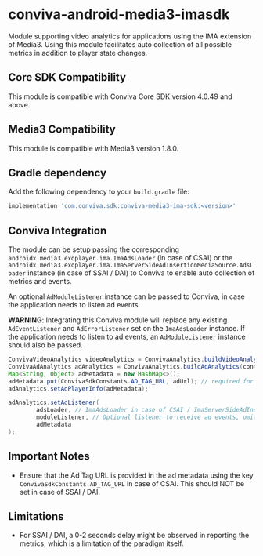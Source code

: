 # conviva-android-media3-imasdk
Module supporting video analytics for applications using the IMA extension of Media3.
Using this module facilitates auto collection of all possible metrics in addition to player state changes.

## Core SDK Compatibility
This module is compatible with Conviva Core SDK version 4.0.49 and above.

## Media3 Compatibility
This module is compatible with Media3 version 1.8.0.

## Gradle dependency
Add the following dependency to your `build.gradle` file:
```groovy
implementation 'com.conviva.sdk:conviva-media3-ima-sdk:<version>'
```

## Conviva Integration
The module can be setup passing the corresponding `androidx.media3.exoplayer.ima.ImaAdsLoader`
(in case of CSAI) or the `androidx.media3.exoplayer.ima.ImaServerSideAdInsertionMediaSource.AdsLoader`
instance (in case of SSAI / DAI) to Conviva to enable auto collection of metrics and events.

An optional `AdModuleListener` instance can be passed to Conviva, in case the application needs to listen ad events.

**WARNING**: Integrating this Conviva module will replace any existing `AdEventListener` and `AdErrorListener` set on
the `ImaAdsLoader` instance. If the application needs to listen to ad events, an `AdModuleListener` instance should also
be passed.

```java
ConvivaVideoAnalytics videoAnalytics = ConvivaAnalytics.buildVideoAnalytics(context);
ConvivaAdAnalytics adAnalytics = ConvivaAnalytics.buildAdAnalytics(context, videoAnalytics);
Map<String, Object> adMetadata = new HashMap<>();
adMetadata.put(ConvivaSdkConstants.AD_TAG_URL, adUrl); // required for CSAI
adAnalytics.setAdPlayerInfo(adMetadata);

adAnalytics.setAdListener(
        adsLoader, // ImaAdsLoader in case of CSAI / ImaServerSideAdInsertionMediaSource.AdsLoader in case of SSAI
        moduleListener, // Optional listener to receive ad events, omit if not needed
        adMetadata
);
```
## Important Notes
- Ensure that the Ad Tag URL is provided in the ad metadata using the key `ConvivaSdkConstants.AD_TAG_URL` in case of CSAI.
  This should NOT be set in case of SSAI / DAI.

## Limitations
- For SSAI / DAI, a 0-2 seconds delay might be observed in reporting the metrics, which is a limitation of the paradigm itself.